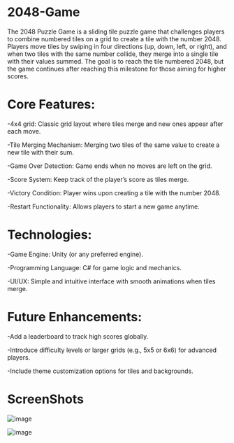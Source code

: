 # 2048-Game
 
The 2048 Puzzle Game is a sliding tile puzzle game that challenges players to combine numbered tiles on a grid to create a tile with the number 2048. Players move tiles by swiping in four directions (up, down, left, or right), and when two tiles with the same number collide, they merge into a single tile with their values summed. The goal is to reach the tile numbered 2048, but the game continues after reaching this milestone for those aiming for higher scores.

# Core Features:

-4x4 grid: Classic grid layout where tiles merge and new ones appear after each move.

-Tile Merging Mechanism: Merging two tiles of the same value to create a new tile with their sum.

-Game Over Detection: Game ends when no moves are left on the grid.

-Score System: Keep track of the player’s score as tiles merge.

-Victory Condition: Player wins upon creating a tile with the number 2048.

-Restart Functionality: Allows players to start a new game anytime.

# Technologies:

-Game Engine: Unity (or any preferred engine).

-Programming Language: C# for game logic and mechanics.

-UI/UX: Simple and intuitive interface with smooth animations when tiles merge.

# Future Enhancements:

-Add a leaderboard to track high scores globally.

-Introduce difficulty levels or larger grids (e.g., 5x5 or 6x6) for advanced players.

-Include theme customization options for tiles and backgrounds.

# ScreenShots


![image](https://github.com/user-attachments/assets/ccf057d8-8bb5-481f-84d4-363c25b64d7d)


![image](https://github.com/user-attachments/assets/cd041e50-e695-470f-bcf8-f28437704ac7)


